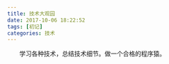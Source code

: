 ```yaml
---
title: 技术大观园
date: 2017-10-06 18:22:52
tags: [初记]
categories: 技术
---
```

　　学习各种技术，总结技术细节。做一个合格的程序猿。
